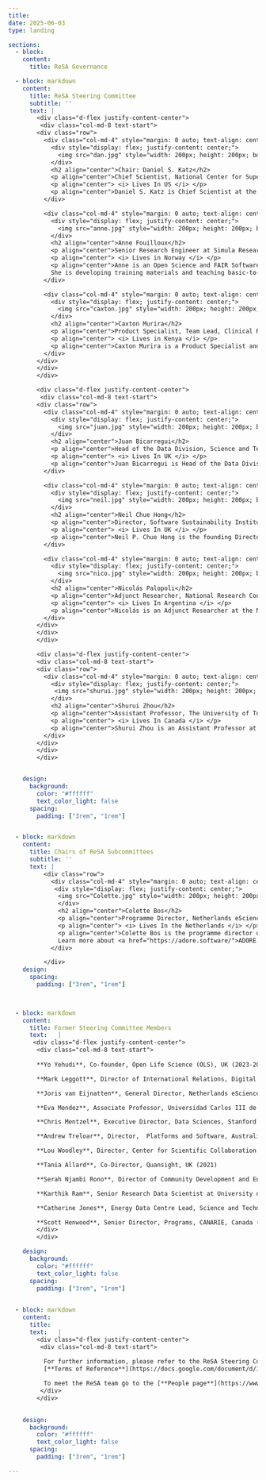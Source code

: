 ```yaml
---
title: 
date: 2025-06-03
type: landing

sections:
  - block: 
    content:
      title: ReSA Governance

  - block: markdown
    content:
      title: ReSA Steering Committee
      subtitle: ''
      text: |
        <div class="d-flex justify-content-center">
         <div class="col-md-8 text-start">
        <div class="row">
          <div class="col-md-4" style="margin: 0 auto; text-align: center;">
            <div style="display: flex; justify-content: center;">
              <img src="dan.jpg" style="width: 200px; height: 200px; border-radius: 50%; object-fit: cover;">
            </div>
            <h2 align="center">Chair: Daniel S. Katz</h2>
            <p align="center">Chief Scientist, National Center for Supercomputing Applications (NCSA), University of Illinois</p>
            <p align="center"> <i> Lives In US </i> </p>
            <p align="center">Daniel S. Katz is Chief Scientist at the National Center for Supercomputing Applications (NCSA), and Research Associate Professor in Computer Science, Electrical and Computer Engineering, and the School of Information Sciences (iSchool) at the University of Illinois Urbana-Champaign. He was previously a Senior Fellow at the University of Chicago and Argonne National Laboratory, a Program Director at the National Science Foundation, and had roles at Louisiana State University, NASA JPL, and Cray Research. Dan's interest is in the development and use of advanced cyberinfrastructure to solve challenging problems at multiple scales, including applications, algorithms, fault tolerance, and programming in parallel and distributed computing, and policy issues such as citation and credit mechanisms and practices associated with software and data, organization and community practices for collaboration, and career paths for computing researchers. He is a senior member of the IEEE and ACM, co-founder and current Associate Editor-in-Chief of the <a href="https://joss.theoj.org/">Journal of Open Source Software</a>, and co-founder of the <a href="https://us-rse.org/">US Research Software Engineer Association (US-RSE)</a>.</p>
          </div>

          <div class="col-md-4" style="margin: 0 auto; text-align: center;">
            <div style="display: flex; justify-content: center;">
              <img src="anne.jpg" style="width: 200px; height: 200px; border-radius: 50%; object-fit: cover;">
            </div>  
            <h2 align="center">Anne Fouilloux</h2>
            <p align="center">Senior Research Engineer at Simula Research Laboratory</p>
            <p align="center"> <i> Lives in Norway </i> </p>
            <p align="center">Anne is an Open Science and FAIR Software and Data Advocate. She is working at Simula Research Laboratory (Oslo, Norway) and is  leading the Nordic Infrastructure Collaboration on Earth System Tools (NICEST) at the Nordic e-infrastructure Collaboration (NeIC). She never works alone, always in collaboration with community driven initiatives and open source communities such as Pangeo, The Environmental Data Science Book, The Turing Way and the Galaxy Project.
            She is developing training materials and teaching basic-to-advanced research computing skills to students, researchers, Research Software Engineers from all disciplines to advance FAIRness of Software management and development practices so that research groups can collaboratively develop, review, discuss, test, share and reuse their codes.</p>
          </div>

          <div class="col-md-4" style="margin: 0 auto; text-align: center;">
            <div style="display: flex; justify-content: center;">
              <img src="caxton.jpg" style="width: 200px; height: 200px; border-radius: 50%; object-fit: cover;">
            </div> 
            <h2 align="center">Caxton Murira</h2>
            <p align="center">Product Specialist, Team Lead, Clinical Research and Trials Community (CRTC) programme at the Science for Africa Foundation</p>
            <p align="center"> <i> Lives in Kenya </i> </p>
            <p align="center">Caxton Murira is a Product Specialist and team lead for the <a href="https://scienceforafrica.foundation/clinical-research-and-trials-community">Clinical Research and Trials Community (CRTC) programme</a> at the <a href="https://scienceforafrica.foundation/">Science for Africa Foundation</a>. He is passionate about data and has delivered successful projects in a myriad of sectors such as health, governance, climate change for INGOs, government and public institutions. Caxton has an MSc in project management and a BSc in computer science. Prior to joining SFA Foundation, he worked at the African Academy of Sciences and other not for profit outfits in similar roles. Caxton is keen to promote open research initiatives, open data, and research software, with the goal of achieving fair access to healthcare and creating sustainable innovative solutions that address Africa's most pressing challenges.</p>
          </div>
        </div>
        </div>
        </div>  

        <div class="d-flex justify-content-center">
         <div class="col-md-8 text-start">
        <div class="row">
          <div class="col-md-4" style="margin: 0 auto; text-align: center;">
            <div style="display: flex; justify-content: center;">
              <img src="juan.jpg" style="width: 200px; height: 200px; border-radius: 50%; object-fit: cover;">
            </div>             
            <h2 align="center">Juan Bicarregui</h2>
            <p align="center">Head of the Data Division, Science and Technology Facilities Council (STFC)</p>
            <p align="center"> <i> Lives In UK </i> </p>
            <p align="center">​​​Juan Bicarregui is Head of the Data Division in the Scientific Computing Department at STFC. Juan’s division has responsibility for research and development of the data systems that handle much of the huge volume of scientific data that is produced by the STFC research facilities. Juan has played a key role in formulating UK policy on opening up access to research outputs and chaired the cross Research Council group which published the RCUK Joint Principles on Data and associated Guidelines. Juan was a member of the steering group that set up the Research Data Alliance and co-chaired the RDA Organisational Advisory Board. Currently, Juan is coordinator of the H2020 EOSCpilot project that is supporting the first phase in the development of the European Open Science Cloud.</p>
          </div>

          <div class="col-md-4" style="margin: 0 auto; text-align: center;">
            <div style="display: flex; justify-content: center;">
              <img src="neil.jpg" style="width: 200px; height: 200px; border-radius: 50%; object-fit: cover;">
            </div> 
            <h2 align="center">Neil Chue Hong</h2>
            <p align="center">Director, Software Sustainability Institute, University of Edinburgh</p>
            <p align="center"> <i> Lives In UK </i> </p>
            <p align="center">Neil P. Chue Hong is the founding Director of the Software Sustainability Institute and Professor of Research Software Policy and Practice at EPCC, University of Edinburgh. He works to improve software sustainability, research software engineering practices, research software communities of practice, and the impact of research software policy and incentives. He has co-led development and implementation of international research software guidelines including the FAIR Principles for Research Software, Software Citation Principles, and NISO Reproducibility Badging and Definitions. He holds a number of research funder advisory roles, including chairing the steering committee for the UK’s exascale software, algorithms and infrastructure programme (ExCALIBUR) and a member of the UKRI Net Zero Digital Research Infrastructure steering committee, BBSRC Transformative Technologies strategic advisory panel, and NERC Digital Research Infrastructure Investment Board. He is the Editor-in-Chief for the Journal of Open Research Software, and co-editor of “Software Engineering for Science”.</p>
          </div>

          <div class="col-md-4" style="margin: 0 auto; text-align: center;">            
            <div style="display: flex; justify-content: center;">
              <img src="nico.jpg" style="width: 200px; height: 200px; border-radius: 50%; object-fit: cover;">
            </div> 
            <h2 align="center">Nicolás Palopoli</h2>
            <p align="center">Adjunct Researcher, National Research Council in Argentina (CONICET)</p>
            <p align="center"> <i> Lives In Argentina </i> </p>
            <p align="center">Nicolás is an Adjunct Researcher at the National Research Council in Argentina (CONICET) and a Project Leader at the Structural Bioinformatics Group, Universidad Nacional de Quilmes (UNQ, Buenos Aires, Argentina). His research is focused on understanding the functional nature of proteins, with special interest in their evolutionary relationships and their interactions in biological systems. He is a certified trainer and over the last 15 years he has delivered online and virtual courses on biology, programming and education for graduate and postgraduate university students, as well as several workshops in different communities of practice. Nicolas is also the Co-Executive Director and Advisory Committee Chair of MetaDocencia, an online community that builds scientific and technical capacities through the co-creation of networks, learning spaces, and accessible resources focused on Spanish-speaking communities.</p>
          </div>
        </div>
        </div>
        </div>  

        <div class="d-flex justify-content-center">
        <div class="col-md-8 text-start">
        <div class="row">
          <div class="col-md-4" style="margin: 0 auto; text-align: center;">
            <div style="display: flex; justify-content: center;">
             <img src="shurui.jpg" style="width: 200px; height: 200px; border-radius: 50%; object-fit: cover;">
            </div> 
            <h2 align="center">Shurui Zhou</h2>
            <p align="center">Assistant Professor, The University of Toronto</p>
            <p align="center"> <i> Lives In Canada </i> </p>
            <p align="center">Shurui Zhou is an Assistant Professor at the University of Toronto. Her research focuses on facilitating distributed and interdisciplinary software teams to build high-quality systems, including but not limited to building better programming environments for software developers, designing better code review and issue tracking systems to facilitate better collaboration among team members, and identifying vulnerabilities from the codebase. She studies and tackles the problems from both technical and social perspectives, especially in the context of modern open-source collaboration forms, Industrial plant software, and interdisciplinary teams when building AI-based systems or scientific software. She also investigates the collaboration challenges for hardware teams, specifically for CAD designers using online collaborative platforms. To achieve her goals, she combines advances in tooling and software engineering principles with insights from other disciplines that study human collaboration, for which she combines and mixes a wide range of research methods.</p>
          </div>
        </div>
        </div>
        </div>  


    design:
      background:
        color: "#ffffff"
        text_color_light: false
      spacing:
        padding: ["3rem", "1rem"]   


  - block: markdown
    content:
      title: Chairs of ReSA Subcommittees
      subtitle: ''
      text: |
          <div class="row">
            <div class="col-md-4" style="margin: 0 auto; text-align: center;">
             <div style="display: flex; justify-content: center;">
              <img src="Colette.jpg" style="width: 200px; height: 200px; border-radius: 50%; object-fit: cover;">
              </div> 
              <h2 align="center">Colette Bos</h2>
              <p align="center">Programme Director, Netherlands eScience Centre</p>
              <p align="center"> <i> Lives In the Netherlands </i> </p>
              <p align="center">Colette Bos is the programme director of the Netherlands eScience Center. Her main responsibility is the call strategy and responsibility for the project portfolio. For this, she works closely with the Programme Managers. She also contributes to the general management of the eScience Center in the directors’ team and to external relations of the Netherlands eScience Center. Colette obtained her PhD at Utrecht University, with research on how scientists connect their work to large societal goals in science policy. After that, she moved to the Dutch Research Council (NWO), where she worked as a coordinator on the development of the Dutch National Research Agenda and as management board member in the European Joint Programming Initiative Urban Europe. This was followed by two years as board secretary at the Mathematics department of Utrecht University, where she contributed to strategy and policy development and implementation of the department and where she managed operational matters.
              Learn more about <a href="https://adore.software/">ADORE.software </a>.</p>
            </div>

          </div>
    design:
      spacing:
        padding: ["3rem", "1rem"]  
 


  - block: markdown
    content:
      title: Former Steering Committee Members
      text:   |
       <div class="d-flex justify-content-center">
        <div class="col-md-8 text-start">
        
        **Yo Yehudi**, Co-founder, Open Life Science (OLS), UK (2023-2025)

        **Mark Leggott**, Director of International Relations, Digital Research Alliance of Canada (2021-2024)

        **Joris van Eijnatten**, General Director, Netherlands eScience Center; and Professor of Digital History, Utrecht University (2021-2024)

        **Eva Mendez**, Associate Professor, Universidad Carlos III de Madrid, Spain (2021 -2023)

        **Chris Mentzel**, Executive Director, Data Sciences, Stanford Data Science Initiative, Stanford University, USA (2019 - 2023)

        **Andrew Treloar**, Director,  Platforms and Software, Australian Research Data Commons, Australia (2019 -2023)

        **Lou Woodley**, Director, Center for Scientific Collaboration and Community Engagement, UK (2021 - 2023)

        **Tania Allard**, Co-Director, Quansight, UK (2021)

        **Serah Njambi Rono**, Director of Community Development and Engagement, The Carpentries, Estonia (2021)

        **Karthik Ram**, Senior Research Data Scientist at University of California, Berkeley, USA (2019-2021)

        **Catherine Jones**, Energy Data Centre Lead, Science and Technologies Facilities Council, UK (2019-2020)

        **Scott Henwood**, Senior Director, Programs, CANARIE, Canada (2019)
        </div>
        </div>      

    design:
      background:
        color: "#ffffff"
        text_color_light: false 
      spacing:
        padding: ["3rem", "1rem"]    
        

  - block: markdown
    content:
      title: 
      text:   |
        <div class="d-flex justify-content-center">
         <div class="col-md-8 text-start">        
          
          For further information, please refer to the ReSA Steering Committee 
          [**Terms of Reference**](https://docs.google.com/document/d/1cr6jce4TBgd0KJemYtpuK-V4CQW1ZAYlcVqnJi4ZRCg/edit?tab=t.0#heading=h.qc1uwr8o0jhl).

          To meet the ReSA team go to the [**People page**](https://www.researchsoft.org/people/).
         </div>
        </div>          
    

    design:
      background:
        color: "#ffffff"
        text_color_light: false
      spacing:
        padding: ["3rem", "1rem"]           

---
```

